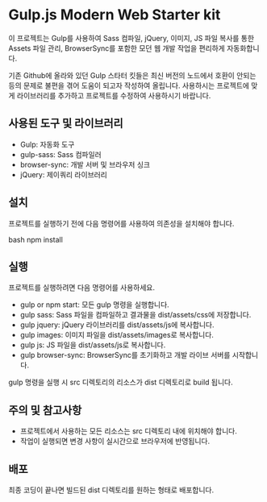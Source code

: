 # Gulp.js Modern Web Starter kit

이 프로젝트는 Gulp를 사용하여 Sass 컴파일, jQuery, 이미지, JS 파일 복사를 통한 Assets 파일 관리, BrowserSync를 포함한 모던 웹 개발 작업을 편리하게 자동화합니다.

기존 Github에 올라와 있던 Gulp 스타터 킷들은 최신 버전의 노드에서 호환이 안되는 등의 문제로 불편을 겪어 도움이 되고자 작성하여 올립니다.
사용하시는 프로젝트에 맞게 라이브러리를 추가하고 프로젝트를 수정하여 사용하시기 바랍니다.


## 사용된 도구 및 라이브러리

- Gulp: 자동화 도구
- gulp-sass: Sass 컴파일러
- browser-sync: 개발 서버 및 브라우저 싱크
- jQuery: 제이쿼리 라이브러리


## 설치

프로젝트를 실행하기 전에 다음 명령어를 사용하여 의존성을 설치해야 합니다.

bash
npm install



## 실행

프로젝트를 실행하려면 다음 명령어를 사용하세요.

- gulp or npm start: 모든 gulp 명령을 실행합니다.
- gulp sass: Sass 파일을 컴파일하고 결과물을 dist/assets/css에 저장합니다.
- gulp jquery: jQuery 라이브러리를 dist/assets/js에 복사합니다.
- gulp images: 이미지 파일을 dist/assets/images로 복사합니다.
- gulp js: JS 파일을 dist/assets/js로 복사합니다.
- gulp browser-sync: BrowserSync를 초기화하고 개발 라이브 서버를 시작합니다.

gulp 명령을 실행 시 src 디렉토리의 리소스가 dist 디렉토리로 build 됩니다.


## 주의 및 참고사항

- 프로젝트에서 사용하는 모든 리소스는 src 디렉토리 내에 위치해야 합니다.
- 작업이 실행되면 변경 사항이 실시간으로 브라우저에 반영됩니다.


## 배포

최종 코딩이 끝나면 빌드된 dist 디렉토리를 원하는 형태로 배포합니다.
